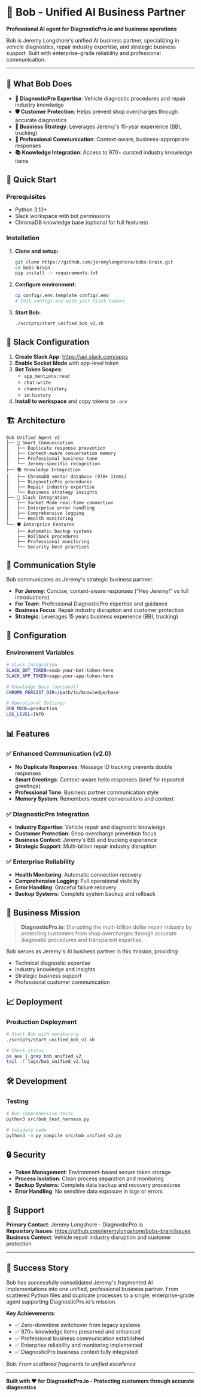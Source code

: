 # 🤖 Bob - Unified AI Business Partner

**Professional AI agent for DiagnosticPro.io and business operations**

Bob is Jeremy Longshore's unified AI business partner, specializing in vehicle diagnostics, repair industry expertise, and strategic business support. Built with enterprise-grade reliability and professional communication.

---

## 🎯 What Bob Does

- **🔧 DiagnosticPro Expertise**: Vehicle diagnostic procedures and repair industry knowledge
- **🛡️ Customer Protection**: Helps prevent shop overcharges through accurate diagnostics  
- **💼 Business Strategy**: Leverages Jeremy's 15-year experience (BBI, trucking)
- **💬 Professional Communication**: Context-aware, business-appropriate responses
- **📚 Knowledge Integration**: Access to 970+ curated industry knowledge items

## 🚀 Quick Start

### Prerequisites
- Python 3.10+
- Slack workspace with bot permissions
- ChromaDB knowledge base (optional for full features)

### Installation

1. **Clone and setup:**
   ```bash
   git clone https://github.com/jeremylongshore/bobs-brain.git
   cd bobs-brain
   pip install -r requirements.txt
   ```

2. **Configure environment:**
   ```bash
   cp config/.env.template config/.env
   # Edit config/.env with your Slack tokens
   ```

3. **Start Bob:**
   ```bash
   ./scripts/start_unified_bob_v2.sh
   ```

## 📱 Slack Configuration

1. **Create Slack App**: https://api.slack.com/apps
2. **Enable Socket Mode** with app-level token
3. **Bot Token Scopes**:
   - `app_mentions:read`
   - `chat:write`
   - `channels:history`
   - `im:history`
4. **Install to workspace** and copy tokens to `.env`

## 🏗️ Architecture

```
Bob Unified Agent v2
├── 🧠 Smart Communication
│   ├── Duplicate response prevention
│   ├── Context-aware conversation memory
│   ├── Professional business tone
│   └── Jeremy-specific recognition
├── 📚 Knowledge Integration
│   ├── ChromaDB vector database (970+ items)
│   ├── DiagnosticPro procedures
│   ├── Repair industry expertise
│   └── Business strategy insights
├── 🔌 Slack Integration
│   ├── Socket Mode real-time connection
│   ├── Enterprise error handling
│   ├── Comprehensive logging
│   └── Health monitoring
└── 🛡️ Enterprise Features
    ├── Automatic backup systems
    ├── Rollback procedures
    ├── Professional monitoring
    └── Security best practices
```

## 💬 Communication Style

Bob communicates as Jeremy's strategic business partner:

- **For Jeremy**: Concise, context-aware responses ("Hey Jeremy!" vs full introductions)
- **For Team**: Professional DiagnosticPro expertise and guidance
- **Business Focus**: Repair industry disruption and customer protection
- **Strategic**: Leverages 15 years business experience (BBI, trucking)

## 🔧 Configuration

### Environment Variables
```bash
# Slack Integration
SLACK_BOT_TOKEN=xoxb-your-bot-token-here
SLACK_APP_TOKEN=xapp-your-app-token-here

# Knowledge Base (optional)
CHROMA_PERSIST_DIR=/path/to/knowledge/base

# Operational Settings
BOB_MODE=production
LOG_LEVEL=INFO
```

## 📊 Features

### ✅ Enhanced Communication (v2.0)
- **No Duplicate Responses**: Message ID tracking prevents double responses
- **Smart Greetings**: Context-aware hello responses (brief for repeated greetings)
- **Professional Tone**: Business partner communication style
- **Memory System**: Remembers recent conversations and context

### ✅ DiagnosticPro Integration
- **Industry Expertise**: Vehicle repair and diagnostic knowledge
- **Customer Protection**: Shop overcharge prevention focus
- **Business Context**: Jeremy's BBI and trucking experience
- **Strategic Support**: Multi-billion repair industry disruption

### ✅ Enterprise Reliability
- **Health Monitoring**: Automatic connection recovery
- **Comprehensive Logging**: Full operational visibility
- **Error Handling**: Graceful failure recovery
- **Backup Systems**: Complete system backup and rollback

## 🎯 Business Mission

> **DiagnosticPro.io**: Disrupting the multi-billion dollar repair industry by protecting customers from shop overcharges through accurate diagnostic procedures and transparent expertise.

Bob serves as Jeremy's AI business partner in this mission, providing:
- Technical diagnostic expertise
- Industry knowledge and insights  
- Strategic business support
- Professional customer communication

## 📈 Deployment

### Production Deployment
```bash
# Start Bob with monitoring
./scripts/start_unified_bob_v2.sh

# Check status
ps aux | grep bob_unified_v2
tail -f logs/bob_unified_v2.log
```

## 🛠️ Development

### Testing
```bash
# Run comprehensive tests
python3 src/bob_test_harness.py

# Validate code
python3 -m py_compile src/bob_unified_v2.py
```

## 🔒 Security

- **Token Management**: Environment-based secure token storage
- **Process Isolation**: Clean process separation and monitoring
- **Backup Systems**: Complete data backup and recovery procedures
- **Error Handling**: No sensitive data exposure in logs or errors

## 🤝 Support

**Primary Contact**: Jeremy Longshore - DiagnosticPro.io  
**Repository Issues**: https://github.com/jeremylongshore/bobs-brain/issues  
**Business Context**: Vehicle repair industry disruption and customer protection

---

## 🎉 Success Story

Bob has successfully consolidated Jeremy's fragmented AI implementations into one unified, professional business partner. From scattered Python files and duplicate processes to a single, enterprise-grade agent supporting DiagnosticPro.io's mission.

**Key Achievements**:
- ✅ Zero-downtime switchover from legacy systems
- ✅ 970+ knowledge items preserved and enhanced  
- ✅ Professional business communication established
- ✅ Enterprise reliability and monitoring implemented
- ✅ DiagnosticPro business context fully integrated

*Bob: From scattered fragments to unified excellence*

---

**Built with ❤️ for DiagnosticPro.io - Protecting customers through accurate diagnostics**
